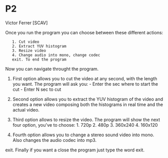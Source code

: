 # P2
Victor Ferrer [SCAV]

Once you run the program you can choose between these different actions: 

       1. Cut video
       2. Extract YUV histogram
       3. Resize video
       4. Change audio into mono, change codec
       exit. To end the program
 
 Now you can navigate throught the program.
 
 1. First option allows you to cut the video at any second, with the length you want.
    The program will ask you:
          - Enter the sec where to start the cut
          - Enter N sec to cut
 
 2. Second option allows you to extract the YUV histogram of the video and creates a new
    video composing both the histograms in real time and the actual video.
    
 
 3. Third option allows to resize the video. The program will show the next four option,
    you've to choose:
           1. 720p
           2. 480p
           3. 360x240
           4. 160x120

 4. Fourth option allows you to change a stereo sound video into mono. Also changes the audio codec into mp3.

exit. Finally if you want a close the program just type the word exit.
